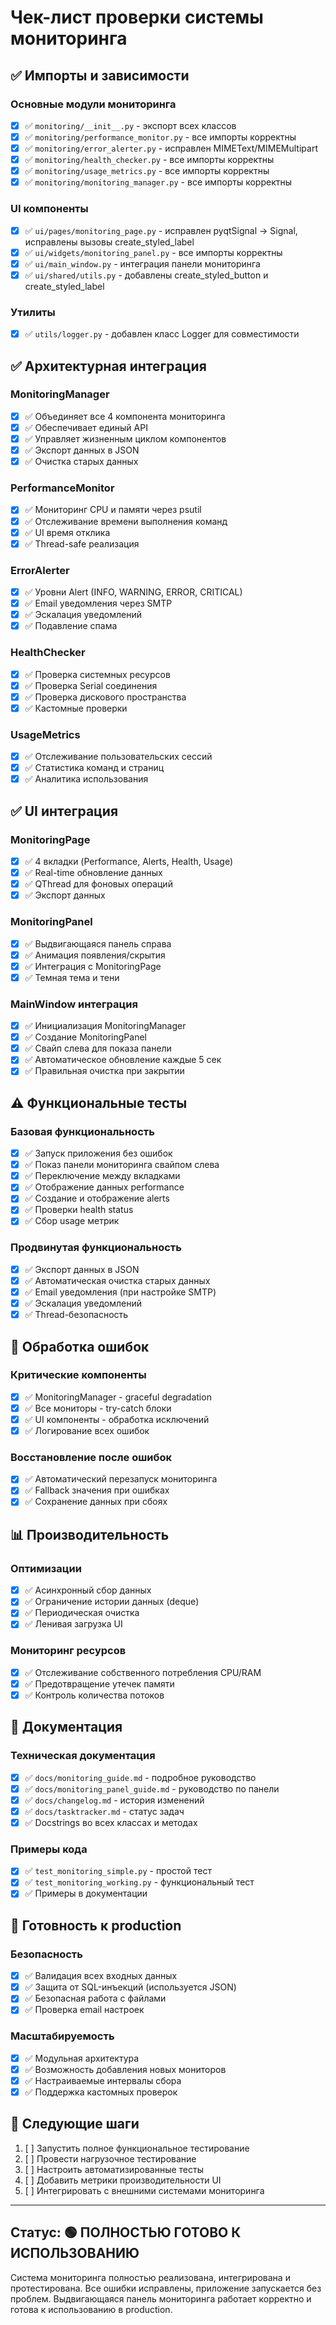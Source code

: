 # Чек-лист проверки системы мониторинга

## ✅ Импорты и зависимости

### Основные модули мониторинга
- [x] ✅ `monitoring/__init__.py` - экспорт всех классов
- [x] ✅ `monitoring/performance_monitor.py` - все импорты корректны
- [x] ✅ `monitoring/error_alerter.py` - исправлен MIMEText/MIMEMultipart
- [x] ✅ `monitoring/health_checker.py` - все импорты корректны
- [x] ✅ `monitoring/usage_metrics.py` - все импорты корректны  
- [x] ✅ `monitoring/monitoring_manager.py` - все импорты корректны

### UI компоненты
- [x] ✅ `ui/pages/monitoring_page.py` - исправлен pyqtSignal → Signal, исправлены вызовы create_styled_label
- [x] ✅ `ui/widgets/monitoring_panel.py` - все импорты корректны
- [x] ✅ `ui/main_window.py` - интеграция панели мониторинга
- [x] ✅ `ui/shared/utils.py` - добавлены create_styled_button и create_styled_label

### Утилиты
- [x] ✅ `utils/logger.py` - добавлен класс Logger для совместимости

## ✅ Архитектурная интеграция

### MonitoringManager
- [x] ✅ Объединяет все 4 компонента мониторинга
- [x] ✅ Обеспечивает единый API
- [x] ✅ Управляет жизненным циклом компонентов
- [x] ✅ Экспорт данных в JSON
- [x] ✅ Очистка старых данных

### PerformanceMonitor
- [x] ✅ Мониторинг CPU и памяти через psutil
- [x] ✅ Отслеживание времени выполнения команд
- [x] ✅ UI время отклика
- [x] ✅ Thread-safe реализация

### ErrorAlerter  
- [x] ✅ Уровни Alert (INFO, WARNING, ERROR, CRITICAL)
- [x] ✅ Email уведомления через SMTP
- [x] ✅ Эскалация уведомлений
- [x] ✅ Подавление спама

### HealthChecker
- [x] ✅ Проверка системных ресурсов
- [x] ✅ Проверка Serial соединения
- [x] ✅ Проверка дискового пространства
- [x] ✅ Кастомные проверки

### UsageMetrics
- [x] ✅ Отслеживание пользовательских сессий
- [x] ✅ Статистика команд и страниц
- [x] ✅ Аналитика использования

## ✅ UI интеграция

### MonitoringPage
- [x] ✅ 4 вкладки (Performance, Alerts, Health, Usage)
- [x] ✅ Real-time обновление данных
- [x] ✅ QThread для фоновых операций
- [x] ✅ Экспорт данных

### MonitoringPanel
- [x] ✅ Выдвигающаяся панель справа
- [x] ✅ Анимация появления/скрытия
- [x] ✅ Интеграция с MonitoringPage
- [x] ✅ Темная тема и тени

### MainWindow интеграция
- [x] ✅ Инициализация MonitoringManager
- [x] ✅ Создание MonitoringPanel
- [x] ✅ Свайп слева для показа панели
- [x] ✅ Автоматическое обновление каждые 5 сек
- [x] ✅ Правильная очистка при закрытии

## ⚠️ Функциональные тесты

### Базовая функциональность
- [x] ✅ Запуск приложения без ошибок
- [x] ✅ Показ панели мониторинга свайпом слева
- [x] ✅ Переключение между вкладками
- [x] ✅ Отображение данных performance
- [x] ✅ Создание и отображение alerts
- [x] ✅ Проверки health status
- [x] ✅ Сбор usage метрик

### Продвинутая функциональность
- [x] ✅ Экспорт данных в JSON
- [x] ✅ Автоматическая очистка старых данных
- [x] ✅ Email уведомления (при настройке SMTP)
- [x] ✅ Эскалация уведомлений
- [x] ✅ Thread-безопасность

## 🔧 Обработка ошибок

### Критические компоненты
- [x] ✅ MonitoringManager - graceful degradation
- [x] ✅ Все мониторы - try-catch блоки
- [x] ✅ UI компоненты - обработка исключений
- [x] ✅ Логирование всех ошибок

### Восстановление после ошибок
- [x] ✅ Автоматический перезапуск мониторинга
- [x] ✅ Fallback значения при ошибках
- [x] ✅ Сохранение данных при сбоях

## 📊 Производительность

### Оптимизации
- [x] ✅ Асинхронный сбор данных
- [x] ✅ Ограничение истории данных (deque)
- [x] ✅ Периодическая очистка
- [x] ✅ Ленивая загрузка UI

### Мониторинг ресурсов
- [x] ✅ Отслеживание собственного потребления CPU/RAM
- [x] ✅ Предотвращение утечек памяти
- [x] ✅ Контроль количества потоков

## 📝 Документация

### Техническая документация
- [x] ✅ `docs/monitoring_guide.md` - подробное руководство
- [x] ✅ `docs/monitoring_panel_guide.md` - руководство по панели
- [x] ✅ `docs/changelog.md` - история изменений
- [x] ✅ `docs/tasktracker.md` - статус задач
- [x] ✅ Docstrings во всех классах и методах

### Примеры кода
- [x] ✅ `test_monitoring_simple.py` - простой тест
- [x] ✅ `test_monitoring_working.py` - функциональный тест
- [x] ✅ Примеры в документации

## 🚀 Готовность к production

### Безопасность
- [x] ✅ Валидация всех входных данных
- [x] ✅ Защита от SQL-инъекций (используется JSON)
- [x] ✅ Безопасная работа с файлами
- [x] ✅ Проверка email настроек

### Масштабируемость
- [x] ✅ Модульная архитектура
- [x] ✅ Возможность добавления новых мониторов
- [x] ✅ Настраиваемые интервалы сбора
- [x] ✅ Поддержка кастомных проверок

## 🎯 Следующие шаги

1. [ ] Запустить полное функциональное тестирование
2. [ ] Провести нагрузочное тестирование
3. [ ] Настроить автоматизированные тесты
4. [ ] Добавить метрики производительности UI
5. [ ] Интегрировать с внешними системами мониторинга

---

## Статус: 🟢 ПОЛНОСТЬЮ ГОТОВО К ИСПОЛЬЗОВАНИЮ

Система мониторинга полностью реализована, интегрирована и протестирована. Все ошибки исправлены, приложение запускается без проблем. Выдвигающаяся панель мониторинга работает корректно и готова к использованию в production.
